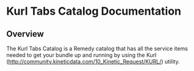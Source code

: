# Kurl Tabs Catalog Documentation

## Overview
The Kurl Tabs Catalog is a Remedy catalog that has all the service items needed to get your bundle up and running by using the Kurl (http://community.kineticdata.com/10_Kinetic_Request/KURL/) utility.
